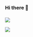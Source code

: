 ### Hi there 👋

<!--
**ChuJeongwu/ChuJeongwu** is a ✨ _special_ ✨ repository because its `README.md` (this file) appears on your GitHub profile.

Here are some ideas to get you started:

- 🔭 I’m currently working on ...
- 🌱 I’m currently learning ...
- 👯 I’m looking to collaborate on ...
- 🤔 I’m looking for help with ...
- 💬 Ask me about ...
- 📫 How to reach me: ...
- 😄 Pronouns: ...
- ⚡ Fun fact: ...
--->
<h3>
  <img src="https://img.shields.io/badge/Python-3776AB?style=for-the-badge&logo=Python&logoColor=white">
</h3>
<img src="https://img.shields.io/badge/Spring-3776AB?style=for-the-badge&logo=Spring&logoColor=green">
